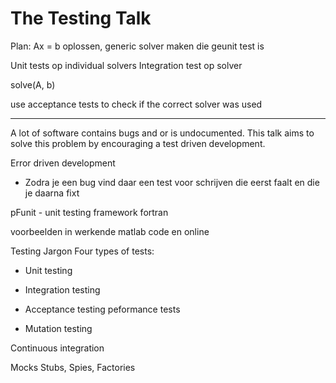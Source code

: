 The Testing Talk
=================

Plan:
Ax = b oplossen,
generic solver maken die geunit test is

Unit tests op individual solvers
Integration test op solver

solve(A, b)

use acceptance tests to check if the correct solver was used


-----

A lot of software contains bugs and or is undocumented.
This talk aims to solve this problem by encouraging a test driven development.

Error driven development
- Zodra je een bug vind daar een test voor schrijven die eerst faalt en die je daarna fixt

pFunit - unit testing framework fortran

voorbeelden in werkende matlab code en online

Testing Jargon
Four types of tests:
- Unit testing
- Integration testing
- Acceptance testing
   peformance tests

- Mutation testing

Continuous integration

Mocks Stubs, Spies, Factories

